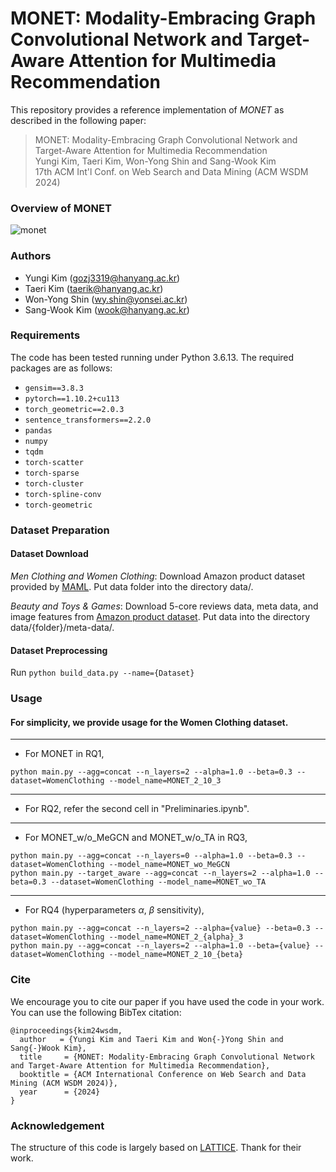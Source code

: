 # MONET: Modality-Embracing Graph Convolutional Network and Target-Aware Attention for Multimedia Recommendation
This repository provides a reference implementation of *MONET* as described in the following paper:
> MONET: Modality-Embracing Graph Convolutional Network and Target-Aware Attention for Multimedia Recommendation<br>
> Yungi Kim, Taeri Kim, Won-Yong Shin and Sang-Wook Kim<br>
> 17th ACM Int'l Conf. on Web Search and Data Mining (ACM WSDM 2024)<br>

### Overview of MONET
![monet](https://github.com/Kimyungi/MONET/assets/28508383/6723ccd1-8a8e-4710-ba7b-6a7bee928301)


### Authors
- Yungi Kim (gozj3319@hanyang.ac.kr)
- Taeri Kim (taerik@hanyang.ac.kr)
- Won-Yong Shin (wy.shin@yonsei.ac.kr)
- Sang-Wook Kim (wook@hanyang.ac.kr)

### Requirements
The code has been tested running under Python 3.6.13. The required packages are as follows:
- ```gensim==3.8.3```
- ```pytorch==1.10.2+cu113```
- ```torch_geometric==2.0.3```
- ```sentence_transformers==2.2.0```
- ```pandas```
- ```numpy```
- ```tqdm```
- ```torch-scatter```
- ```torch-sparse```
- ```torch-cluster```
- ```torch-spline-conv```
- ```torch-geometric```

### Dataset Preparation
#### Dataset Download
*Men Clothing and Women Clothing*: Download Amazon product dataset provided by [MAML](https://github.com/liufancs/MAML). Put data folder into the directory data/.

*Beauty and Toys & Games*: Download 5-core reviews data, meta data, and image features from [Amazon product dataset](http://jmcauley.ucsd.edu/data/amazon/links.html). Put data into the directory data/{folder}/meta-data/.

#### Dataset Preprocessing
Run ```python build_data.py --name={Dataset}```

### Usage
#### For simplicity, we provide usage for the Women Clothing dataset.
------------------------------------
- For MONET in RQ1,
```
python main.py --agg=concat --n_layers=2 --alpha=1.0 --beta=0.3 --dataset=WomenClothing --model_name=MONET_2_10_3
```
------------------------------------
- For RQ2, refer the second cell in "Preliminaries.ipynb".
------------------------------------
- For MONET_w/o_MeGCN and MONET_w/o_TA in RQ3,
```
python main.py --agg=concat --n_layers=0 --alpha=1.0 --beta=0.3 --dataset=WomenClothing --model_name=MONET_wo_MeGCN
python main.py --target_aware --agg=concat --n_layers=2 --alpha=1.0 --beta=0.3 --dataset=WomenClothing --model_name=MONET_wo_TA
```
------------------------------------
- For RQ4 (hyperparameters $\alpha$, $\beta$ sensitivity),
```
python main.py --agg=concat --n_layers=2 --alpha={value} --beta=0.3 --dataset=WomenClothing --model_name=MONET_2_{alpha}_3
python main.py --agg=concat --n_layers=2 --alpha=1.0 --beta={value} --dataset=WomenClothing --model_name=MONET_2_10_{beta}
```

### Cite
We encourage you to cite our paper if you have used the code in your work. You can use the following BibTex citation:
```
@inproceedings{kim24wsdm,
  author   = {Yungi Kim and Taeri Kim and Won{-}Yong Shin and Sang{-}Wook Kim},
  title     = {MONET: Modality-Embracing Graph Convolutional Network and Target-Aware Attention for Multimedia Recommendation},
  booktitle = {ACM International Conference on Web Search and Data Mining (ACM WSDM 2024)},      
  year      = {2024}
}
```

### Acknowledgement
The structure of this code is largely based on [LATTICE](https://github.com/CRIPAC-DIG/LATTICE). Thank for their work.
